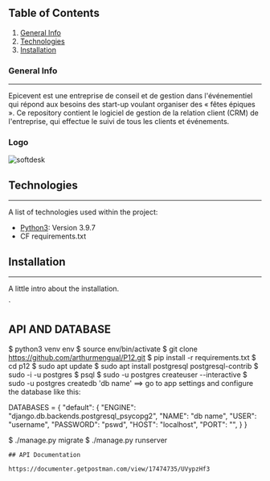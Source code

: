 ## Table of Contents

1. [General Info](#general-info)
2. [Technologies](#technologies)
3. [Installation](#installation)

### General Info

---

Epicevent est une entreprise de conseil et de gestion dans l'événementiel qui répond aux besoins des start-up voulant organiser des « fêtes épiques ». Ce repository contient le logiciel de gestion de la relation client (CRM) de l'entreprise, qui effectue le suivi de tous les clients et événements.

### Logo

![softdesk](https://user.oc-static.com/upload/2020/09/22/16007804386673_P10.png)

## Technologies

---

A list of technologies used within the project:

- [Python3](https://example.com): Version 3.9.7
- CF requirements.txt

## Installation

---

A little intro about the installation.

`

## API AND DATABASE

$ python3 venv env
$ source env/bin/activate
$ git clone https://github.com/arthurmengual/P12.git
$ pip install -r requirements.txt
$ cd p12
$ sudo apt update
$ sudo apt install postgresql postgresql-contrib
$ sudo -i -u postgres
$ psql
$ sudo -u postgres createuser --interactive
$ sudo -u postgres createdb 'db name'
==> go to app settings and configure the database like this:

DATABASES = {
"default": {
"ENGINE": "django.db.backends.postgresql_psycopg2",
"NAME": "db name",
"USER": "username",
"PASSWORD": "pswd",
"HOST": "localhost",
"PORT": "",
}
}

$ ./manage.py migrate
$ ./manage.py runserver

```
## API Documentation

https://documenter.getpostman.com/view/17474735/UVypzHf3

```
